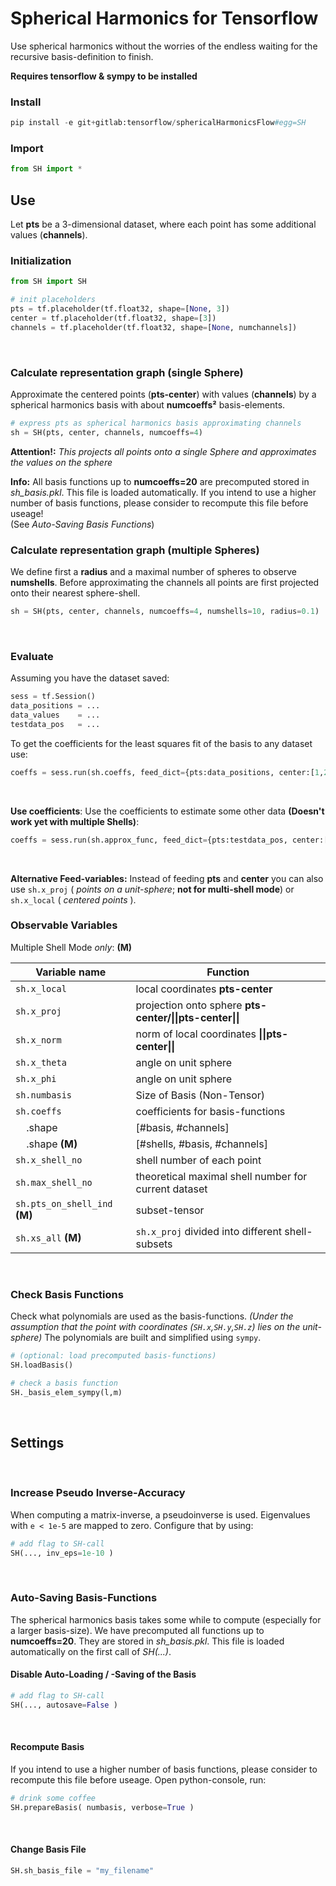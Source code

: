 # Spherical Harmonics for Tensorflow

Use spherical harmonics without the worries of the endless waiting for the recursive basis-definition to finish.

**Requires tensorflow & sympy to be installed**
&nbsp;
&nbsp;

### Install
```python
pip install -e git+gitlab:tensorflow/sphericalHarmonicsFlow#egg=SH
```

### Import
```python
from SH import *
```


## Use
Let **pts** be a 3-dimensional dataset, where each point has some additional values (**channels**).
&nbsp;

### Initialization
```python
from SH import SH

# init placeholders
pts = tf.placeholder(tf.float32, shape=[None, 3])
center = tf.placeholder(tf.float32, shape=[3])
channels = tf.placeholder(tf.float32, shape=[None, numchannels])
```
&nbsp;

### Calculate representation graph (single Sphere)
Approximate the centered points (**pts-center**) with values (**channels**) by a spherical harmonics basis with about **numcoeffs²** basis-elements.

```python  
# express pts as spherical harmonics basis approximating channels
sh = SH(pts, center, channels, numcoeffs=4)
```
**Attention!:** *This projects all points onto a single Sphere and approximates the values on the sphere*

**Info:** All basis functions up to **numcoeffs=20** are precomputed stored in *sh_basis.pkl*. This file is loaded automatically. If you intend to use a higher number of basis functions, please consider to recompute this file before useage!    
(See *Auto-Saving Basis Functions*)
&nbsp;

### Calculate representation graph (multiple Spheres)
We define first a **radius** and a maximal number of spheres to observe **numshells**. Before approximating the channels all points are first projected onto their nearest sphere-shell.

```python  
sh = SH(pts, center, channels, numcoeffs=4, numshells=10, radius=0.1)
```
&nbsp;


### Evaluate

Assuming you have the dataset saved:
```python
sess = tf.Session()
data_positions = ...
data_values    = ...
testdata_pos   = ...
```


To get the coefficients for the least squares fit of the basis to any dataset use:
```python
coeffs = sess.run(sh.coeffs, feed_dict={pts:data_positions, center:[1,2,3], channels:data_values})
```
&nbsp;

**Use coefficients**:
Use the coefficients to estimate some other data
**(Doesn't work yet with multiple Shells)**:

```python
coeffs = sess.run(sh.approx_func, feed_dict={pts:testdata_pos, center:[1,2,3], sh.coeffs_input:coeffs})
```
&nbsp;

**Alternative Feed-variables:**
Instead of feeding **pts** and **center** you can also use ```sh.x_proj``` ( *points on a unit-sphere*; **not for multi-shell mode**) or ```sh.x_local``` ( *centered points* ).
&nbsp;
&nbsp;

### Observable Variables
Multiple Shell Mode *only*: **(M)**  

| Variable name | Function |
| ---- | ---- |
| ```sh.x_local``` | local coordinates **pts-center** |
| ```sh.x_proj``` | projection onto sphere **pts-center/\|\|pts-center\|\|** |
| ```sh.x_norm``` | norm of local coordinates **\|\|pts-center\|\|** |
| ```sh.x_theta``` | angle on unit sphere |
| ```sh.x_phi``` | angle on unit sphere |
| ```sh.numbasis``` | Size of Basis (Non-Tensor) |
| ```sh.coeffs``` | coefficients for basis-functions |
| &nbsp;&nbsp;&nbsp; .shape | [#basis, #channels] |
| &nbsp;&nbsp;&nbsp; .shape **(M)** | [#shells, #basis, #channels] |
| ```sh.x_shell_no``` | shell number of each point |
| ```sh.max_shell_no``` | theoretical maximal shell number for current dataset |
| ```sh.pts_on_shell_ind``` **(M)** | subset-tensor |
| ```sh.xs_all``` **(M)** | ```sh.x_proj``` divided into different shell-subsets |
&nbsp;
&nbsp;


### Check Basis Functions
Check what polynomials are used as the basis-functions.
*(Under the assumption that the point with coordinates (```SH.x```,```SH.y```,```SH.z```) lies on the unit-sphere)*
The polynomials are built and simplified using ```sympy```.
```python
# (optional: load precomputed basis-functions)
SH.loadBasis()

# check a basis function
SH._basis_elem_sympy(l,m)
```
&nbsp;
&nbsp;


## Settings
&nbsp;
### Increase Pseudo Inverse-Accuracy
When computing a matrix-inverse, a pseudoinverse is used. Eigenvalues with ```e < 1e-5``` are mapped to zero. Configure that by using:
```python
# add flag to SH-call
SH(..., inv_eps=1e-10 )
```
&nbsp;


### Auto-Saving Basis-Functions
The spherical harmonics basis takes some while to compute (especially for a larger basis-size). We have precomputed all functions up to **numcoeffs=20**. They are stored in *sh_basis.pkl*. This file is loaded automatically on the first call of *SH(...)*.
&nbsp;

#### Disable Auto-Loading / -Saving of the Basis
```python
# add flag to SH-call
SH(..., autosave=False )
```
&nbsp;

#### Recompute Basis
If you intend to use a higher number of basis functions, please consider to recompute this file before useage.
Open python-console, run:
```python
# drink some coffee
SH.prepareBasis( numbasis, verbose=True )
```
&nbsp;

#### Change Basis File
```python
SH.sh_basis_file = "my_filename"
```
